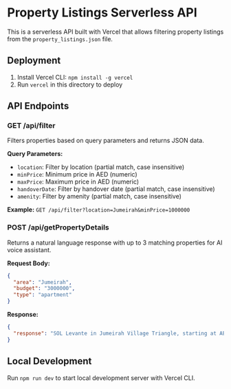 # Property Listings Serverless API

This is a serverless API built with Vercel that allows filtering property listings from the `property_listings.json` file.

## Deployment

1. Install Vercel CLI: `npm install -g vercel`
2. Run `vercel` in this directory to deploy

## API Endpoints

### GET /api/filter
Filters properties based on query parameters and returns JSON data.

**Query Parameters:**
- `location`: Filter by location (partial match, case insensitive)
- `minPrice`: Minimum price in AED (numeric)
- `maxPrice`: Maximum price in AED (numeric)
- `handoverDate`: Filter by handover date (partial match, case insensitive)
- `amenity`: Filter by amenity (partial match, case insensitive)

**Example:** `GET /api/filter?location=Jumeirah&minPrice=1000000`

### POST /api/getPropertyDetails
Returns a natural language response with up to 3 matching properties for AI voice assistant.

**Request Body:**
```json
{
  "area": "Jumeirah",
  "budget": "3000000",
  "type": "apartment"
}
```

**Response:**
```json
{
  "response": "SOL Levante in Jumeirah Village Triangle, starting at AED 736,000 – AED 3,000,000 AED. ..."
}
```

## Local Development

Run `npm run dev` to start local development server with Vercel CLI.